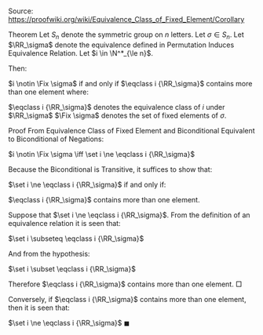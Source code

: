 # 

Source: https://proofwiki.org/wiki/Equivalence_Class_of_Fixed_Element/Corollary

Theorem
Let $S_n$ denote the symmetric group on $n$ letters.
Let $\sigma \in S_n$.
Let $\RR_\sigma$ denote the equivalence defined in Permutation Induces Equivalence Relation.
Let $i \in \N^*_{\le n}$.

Then:

$i \notin \Fix \sigma$ if and only if $\eqclass i {\RR_\sigma}$ contains more than one element
where:

$\eqclass i {\RR_\sigma}$ denotes the equivalence class of $i$ under $\RR_\sigma$
$\Fix \sigma$ denotes the set of fixed elements of $\sigma$.


Proof
From Equivalence Class of Fixed Element and Biconditional Equivalent to Biconditional of Negations:

$i \notin \Fix \sigma \iff \set i \ne \eqclass i {\RR_\sigma}$

Because the Biconditional is Transitive, it suffices to show that:

$\set i \ne \eqclass i {\RR_\sigma}$
if and only if:

$\eqclass i {\RR_\sigma}$ contains more than one element.

Suppose that $\set i \ne \eqclass i {\RR_\sigma}$.
From the definition of an equivalence relation it is seen that:

$\set i \subseteq \eqclass i {\RR_\sigma}$

And from the hypothesis:

$\set i \subset \eqclass i {\RR_\sigma}$

Therefore $\eqclass i {\RR_\sigma}$ contains more than one element.
$\Box$

Conversely, if $\eqclass i {\RR_\sigma}$ contains more than one element, then it is seen that:

$\set i \ne \eqclass i {\RR_\sigma}$
$\blacksquare$





